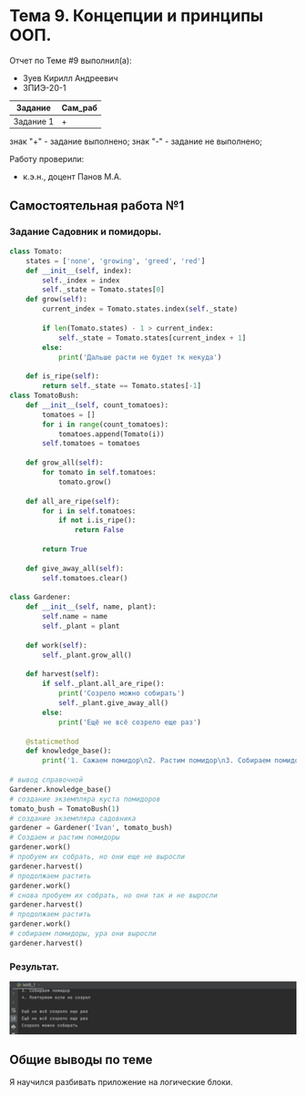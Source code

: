 # Тема 9. Концепции и принципы ООП.
Отчет по Теме #9 выполнил(а):
- Зуев Кирилл Андреевич
- ЗПИЭ-20-1

| Задание | Сам_раб |
| ------ | ------ | 
| Задание 1 | + | 

знак "+" - задание выполнено; знак "-" - задание не выполнено;

Работу проверили:
-  к.э.н., доцент Панов М.А.

## Самостоятельная работа №1
### Задание Садовник и помидоры.

```python
class Tomato:
    states = ['none', 'growing', 'greed', 'red']
    def __init__(self, index):
        self._index = index
        self._state = Tomato.states[0]
    def grow(self):
        current_index = Tomato.states.index(self._state)

        if len(Tomato.states) - 1 > current_index:
            self._state = Tomato.states[current_index + 1]
        else:
            print('Дальше расти не будет тк некуда')

    def is_ripe(self):
        return self._state == Tomato.states[-1]
class TomatoBush:
    def __init__(self, count_tomatoes):
        tomatoes = []
        for i in range(count_tomatoes):
            tomatoes.append(Tomato(i))
        self.tomatoes = tomatoes

    def grow_all(self):
        for tomato in self.tomatoes:
            tomato.grow()

    def all_are_ripe(self):
        for i in self.tomatoes:
            if not i.is_ripe():
                return False

        return True

    def give_away_all(self):
        self.tomatoes.clear()

class Gardener:
    def __init__(self, name, plant):
        self.name = name 
        self._plant = plant

    def work(self):
        self._plant.grow_all()

    def harvest(self):
        if self._plant.all_are_ripe():
            print('Созрело можно собирать')
            self._plant.give_away_all()
        else:
            print('Ещё не всё созрело еще раз')

    @staticmethod
    def knowledge_base():
        print('1. Сажаем помидор\n2. Растим помидор\n3. Собираем помидор\n4. Повторяем если не созрел\n')

# вывод справочной
Gardener.knowledge_base()
# создание экземпляра куста помидоров
tomato_bush = TomatoBush(1)
# создание экземпляра садовника
gardener = Gardener('Ivan', tomato_bush)
# Создаем и растим помидоры
gardener.work()
# пробуем их собрать, но они еще не выросли
gardener.harvest()
# продолжаем растить
gardener.work()
# снова пробуем их собрать, но они так и не выросли
gardener.harvest()
# продолжаем растить
gardener.work()
# собираем помидоры, ура они выросли
gardener.harvest()

```
### Результат.
![Меню](pic9/lab9_1.png)

## Общие выводы по теме
Я  научился разбивать приложение на логические блоки.



